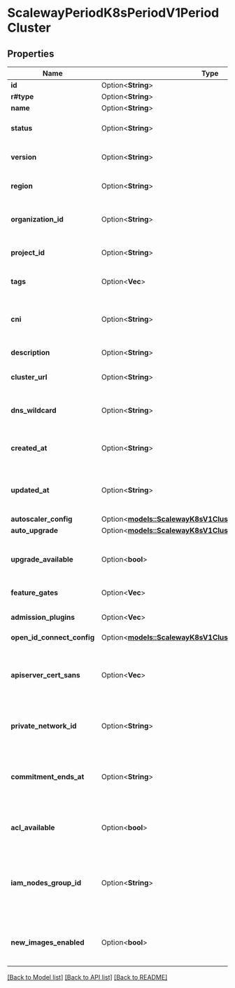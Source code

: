 # ScalewayPeriodK8sPeriodV1PeriodCluster

## Properties

Name | Type | Description | Notes
------------ | ------------- | ------------- | -------------
**id** | Option<**String**> | Cluster ID. | [optional]
**r#type** | Option<**String**> | Cluster type. | [optional]
**name** | Option<**String**> | Cluster name. | [optional]
**status** | Option<**String**> | Status of the cluster. | [optional][default to Unknown]
**version** | Option<**String**> | Kubernetes version of the cluster. | [optional]
**region** | Option<**String**> | Region in which the cluster is deployed. | [optional]
**organization_id** | Option<**String**> | ID of the Organization owning the cluster. | [optional]
**project_id** | Option<**String**> | ID of the Project owning the cluster. | [optional]
**tags** | Option<**Vec<String>**> | Tags associated with the cluster. | [optional]
**cni** | Option<**String**> | Container Network Interface (CNI) plugin running in the cluster. | [optional][default to UnknownCni]
**description** | Option<**String**> | Cluster description. | [optional]
**cluster_url** | Option<**String**> | Kubernetes API server URL of the cluster. | [optional]
**dns_wildcard** | Option<**String**> | Wildcard DNS resolving all the ready cluster nodes. | [optional]
**created_at** | Option<**String**> | Date on which the cluster was created. (RFC 3339 format) | [optional]
**updated_at** | Option<**String**> | Date on which the cluster was last updated. (RFC 3339 format) | [optional]
**autoscaler_config** | Option<[**models::ScalewayK8sV1ClusterAutoscalerConfig**](scaleway_k8s_v1_Cluster_autoscaler_config.md)> |  | [optional]
**auto_upgrade** | Option<[**models::ScalewayK8sV1ClusterAutoUpgrade**](scaleway_k8s_v1_Cluster_auto_upgrade.md)> |  | [optional]
**upgrade_available** | Option<**bool**> | Defines whether a new Kubernetes version is available. | [optional]
**feature_gates** | Option<**Vec<String>**> | List of enabled feature gates. | [optional]
**admission_plugins** | Option<**Vec<String>**> | List of enabled admission plugins. | [optional]
**open_id_connect_config** | Option<[**models::ScalewayK8sV1ClusterOpenIdConnectConfig**](scaleway_k8s_v1_Cluster_open_id_connect_config.md)> |  | [optional]
**apiserver_cert_sans** | Option<**Vec<String>**> | Additional Subject Alternative Names for the Kubernetes API server certificate. | [optional]
**private_network_id** | Option<**String**> | Private network ID for internal cluster communication. | [optional]
**commitment_ends_at** | Option<**String**> | Date on which it will be possible to switch to a smaller offer. (RFC 3339 format) | [optional]
**acl_available** | Option<**bool**> | Defines whether ACL is available on the cluster. | [optional]
**iam_nodes_group_id** | Option<**String**> | IAM group that nodes are members of (this field might be empty during early stage of cluster creation). | [optional]
**new_images_enabled** | Option<**bool**> | Defines whether all pools are migrated to new images. | [optional]

[[Back to Model list]](../README.md#documentation-for-models) [[Back to API list]](../README.md#documentation-for-api-endpoints) [[Back to README]](../README.md)


